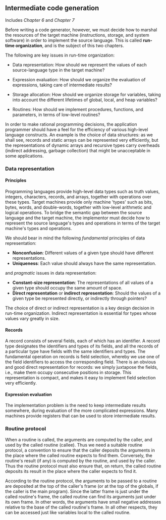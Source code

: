 ## Intermediate code generation

Includes _Chapter 6_ and _Chapter 7_

Before writing a code generator, however, we must decide how to marshal the resources of
the target machine (instructions, storage, and system software) in order to implement the
source language. This is called **run-time organization**, and is the subject of this two
chapters.

The following are key issues in run-time organization:

- Data representation: How should we represent the values of each source-language
type in the target machine?

- Expression evaluation: How should we organize the evaluation of expressions,
taking care of intermediate results?

- Storage allocation: How should we organize storage for variables, taking into
account the different lifetimes of global, local, and heap variables?

- Routines: How should we implement procedures, functions, and parameters, in terms
of low-level routines?

In order to make rational programming decisions, the application programmer should have a
feel for the efficiency of various high-level language constructs. An example is the
choice of data structures: as we shall see, records and static arrays can be represented
very efficiently, but the representations of dynamic arrays and recursive types carry
overheads (indirect addressing, garbage collection) that might be unacceptable in some
applications.

### Data representation

#### Principles

Programming languages provide high-level data types such as truth values, integers,
characters, records, and arrays, together with operations over these types. Target
machines provide only machine 'types' such as bits, bytes, words, and double-words,
together with low-level arithmetic and logical operations. To bridge the semantic gap
between the source language and the target machine, the implementor must decide how
to represent the source language's types and operations in terms of the target machine's
types and operations.

We should bear in mind the following _fundamental_ principles of data representation:
- **Nonconfusion**: Different values of a given type should have different representations.
- **Uniqueness**: Each value should always have the same representation.

and _pragmatic_ issues in data representation:

- **Constant-size representation**: The representations of all values of a given type should
occupy the same amount of space.
- **Direct representation** or **indirect representation**: Should the values of a given type be
represented directly, or indirectly through pointers?

The choice of direct or indirect representation is a key design decision in run-time
organization. Indirect representation is essential for types whose values vary greatly in
size.

#### Records

  A record consists of several fields, each of which has an identifier. A record type
designates the identifiers and types of its fields, and all the records of a particular type
have fields with the same identifiers and types. The fundamental operation on records is
field selection, whereby we use one of the field identifiers to access the corresponding
field.
  There is an obvious and good direct representation for records: we simply juxtapose
the fields, i.e., make them occupy consecutive positions in storage. This representation
is compact, and makes it easy to implement field selection very efficiently.

#### Expression evaluation

The implementation problem is the need to keep intermediate results somewhere, during
evaluation of the more complicated expressions. Many machines provide registers that can
be used to store intermediate results.

### Routine protocol

  When a routine is called, the arguments are computed by the caller, and used by the called
routine (callee). Thus we need a suitable routine protocol, a convention to ensure that
the caller deposits the arguments in the place where the called routine expects to find
them.  Conversely, the routine's result (if any) is computed by the routine, and used by
the caller. Thus the routine protocol must also ensure that, on return, the called routine
deposits its result in the place where the caller expects to find it.

  According to the routine protocol, the arguments to be passed to a routine are deposited
at the top of the caller's frame (or at the top of the globals, if the caller is the main
program). Since the latter frame is just under the called routine's frame, the called
routine can find its arguments just under its own frame. In other words, the arguments
have small negative addresses relative to the base of the called routine's frame. In all
other respects, they can be accessed just like variables local to the called routine.
